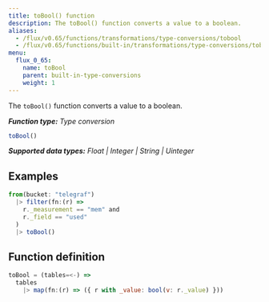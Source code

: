 ```yaml
---
title: toBool() function
description: The toBool() function converts a value to a boolean.
aliases:
  - /flux/v0.65/functions/transformations/type-conversions/tobool
  - /flux/v0.65/functions/built-in/transformations/type-conversions/tobool/
menu:
  flux_0_65:
    name: toBool
    parent: built-in-type-conversions
    weight: 1
---
```


The `toBool()` function converts a value to a boolean.

_**Function type:** Type conversion_  

```js
toBool()
```

_**Supported data types:** Float | Integer | String | Uinteger_

## Examples
```js
from(bucket: "telegraf")
  |> filter(fn:(r) =>
    r._measurement == "mem" and
    r._field == "used"
  )
  |> toBool()
```

## Function definition
```js
toBool = (tables=<-) =>
  tables
    |> map(fn:(r) => ({ r with _value: bool(v: r._value) }))
```
